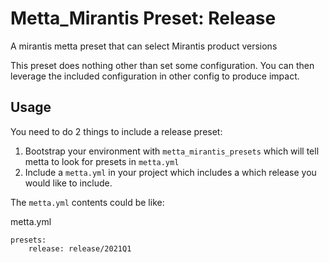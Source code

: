 # Metta_Mirantis Preset: Release

A mirantis metta preset that can select Mirantis product versions

This preset does nothing other than set some configuration.  You can then
leverage the included configuration in other config to produce impact.

## Usage

You need to do 2 things to include a release preset:

1. Bootstrap your environment with `metta_mirantis_presets` which will tell
   metta to look for presets in `metta.yml`
2. Include a `metta.yml` in your project which includes a which release you
   would like to include.

The `metta.yml` contents could be like:

metta.yml
```
presets:
    release: release/2021Q1
```
